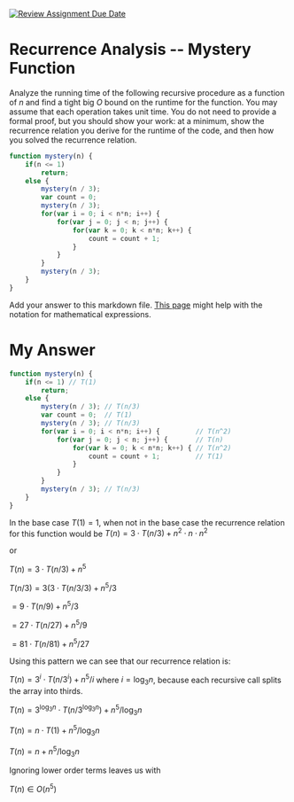 [![Review Assignment Due Date](https://classroom.github.com/assets/deadline-readme-button-24ddc0f5d75046c5622901739e7c5dd533143b0c8e959d652212380cedb1ea36.svg)](https://classroom.github.com/a/OlW38W4k)
# Recurrence Analysis -- Mystery Function

Analyze the running time of the following recursive procedure as a function of
$n$ and find a tight big $O$ bound on the runtime for the function. You may
assume that each operation takes unit time. You do not need to provide a formal
proof, but you should show your work: at a minimum, show the recurrence relation
you derive for the runtime of the code, and then how you solved the recurrence
relation.

```javascript
function mystery(n) {
    if(n <= 1)
        return;
    else {
        mystery(n / 3);
        var count = 0;
        mystery(n / 3);
        for(var i = 0; i < n*n; i++) {
            for(var j = 0; j < n; j++) {
                for(var k = 0; k < n*n; k++) {
                    count = count + 1;
                }
            }
        }
        mystery(n / 3);
    }
}
```

Add your answer to this markdown file. [This
page](https://docs.github.com/en/get-started/writing-on-github/working-with-advanced-formatting/writing-mathematical-expressions)
might help with the notation for mathematical expressions.

# My Answer

```javascript
function mystery(n) {
    if(n <= 1) // T(1)
        return;
    else {
        mystery(n / 3); // T(n/3)
        var count = 0;  // T(1)
        mystery(n / 3); // T(n/3)
        for(var i = 0; i < n*n; i++) {         // T(n^2)
            for(var j = 0; j < n; j++) {       // T(n)
                for(var k = 0; k < n*n; k++) { // T(n^2)
                    count = count + 1;         // T(1)
                }
            }
        }
        mystery(n / 3); // T(n/3)
    }
}
```
In the base case $T(1) = 1$, when not in the base case the recurrence relation for this function would be $T(n) = 3 \cdot T(n/3) + n^2 \cdot n \cdot n^2$ 

or

$T(n) = 3 \cdot T(n/3) + n^5$

$T(n/3) = 3(3 \cdot T(n/3/3) + n^5/3$

$= 9 \cdot T(n/9) + n^5/3$

$= 27 \cdot T(n/27) + n^5/9$

$= 81 \cdot T(n/81) + n^5/27$

Using this pattern we can see that our recurrence relation is:

$T(n) = 3^i \cdot T(n/3^i) + n^5/i$ where $i = \log_{3}n$, because each recursive call splits the array into thirds.

$T(n) = 3^{\log_{3}n} \cdot T(n/3^{\log_{3}n}) + n^5/\log_{3}n$

$T(n) = n \cdot T(1) + n^5/\log_{3}n$

$T(n) = n + n^5/\log_{3}n$

Ignoring lower order terms leaves us with 

$T(n) \in O(n^5)$

